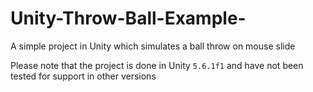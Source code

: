 # Unity-Throw-Ball-Example-
A simple project in Unity which simulates a ball throw on mouse slide

Please note that the project is done in Unity `5.6.1f1` and have not been tested for support in other versions
